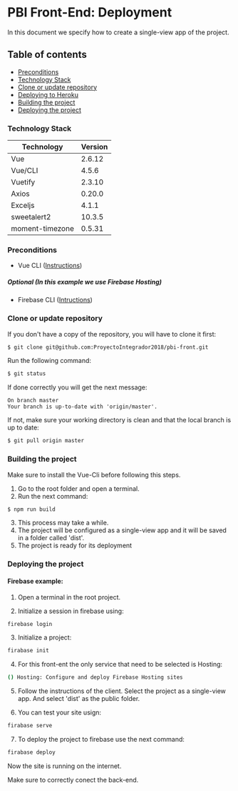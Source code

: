 # PBI Front-End: Deployment

In this document we specify how to create a single-view app of the project.

## Table of contents

* [Preconditions](#Preconditions)
* [Technology Stack](#technology-stack)
* [Clone or update repository](#Clone-or-update-repository)
* [Deploying to Heroku](#Deploying-to-Heroku)
* [Building the project](#Building-the-project)
* [Deploying the project](#Deploying-the-project)

### Technology Stack
| Technology      | Version      |
| --------------- | ------------ |
| Vue             | 2.6.12       |
| Vue/CLI         | 4.5.6        |
| Vuetify         | 2.3.10       |
| Axios           | 0.20.0       |
| Exceljs         | 4.1.1        |
| sweetalert2     | 10.3.5       |
| moment-timezone | 0.5.31       |


### Preconditions

- Vue CLI ([Instructions](https://cli.vuejs.org/guide/installation.html))

##### Optional (In this example we use Firebase Hosting)
- Firebase CLI ([Intructions](https://firebase.google.com/docs/cli#install_the_firebase_cli))

### Clone or update repository
If you don't have a copy of the repository, you will have to clone it first:
```bash
$ git clone git@github.com:ProyectoIntegrador2018/pbi-front.git
```

Run the following command:
```bash
$ git status
```

If done correctly you will get the next message:
```
On branch master
Your branch is up-to-date with 'origin/master'.
```

If not, make sure your working directory is clean and that the local branch is up to date:
```bash
$ git pull origin master
```

### Building the project

Make sure to install the Vue-Cli before following this steps.

1. Go to the root folder and open a terminal.
2. Run the next command:
```bash
$ npm run build
```
3. This process may take a while.
4. The project will be configured as a single-view app and it will be saved in a folder called 'dist'.
5. The project is ready for its deployment

### Deploying the project
#### Firebase example:
1. Open a terminal in the root project.

2. Initialize a session in firebase using:
```bash
firebase login
```
3. Initialize a project:
```bash
firabase init
```
4. For this front-ent the only service that need to be selected is Hosting:
```bash
() Hosting: Configure and deploy Firebase Hosting sites
```
5. Follow the instructions of the client. Select the project as a single-view app. And select 'dist' as the public folder.

6. You can test your site usign:
```bash
firabase serve
```

7. To deploy the project to firebase use the next command:
```bash
firabase deploy
```
Now the site is running on the internet.

Make sure to correctly conect the back-end.